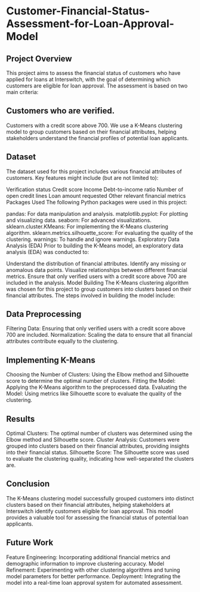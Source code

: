 # Customer-Financial-Status-Assessment-for-Loan-Approval-Model

## Project Overview
This project aims to assess the financial status of customers who have applied for loans at Interswitch, with the goal of determining which customers are eligible for loan approval. The assessment is based on two main criteria:

## Customers who are verified.
Customers with a credit score above 700.
We use a K-Means clustering model to group customers based on their financial attributes, helping stakeholders understand the financial profiles of potential loan applicants.

## Dataset
The dataset used for this project includes various financial attributes of customers. Key features might include (but are not limited to):

Verification status
Credit score
Income
Debt-to-income ratio
Number of open credit lines
Loan amount requested
Other relevant financial metrics
Packages Used
The following Python packages were used in this project:

pandas: For data manipulation and analysis.
matplotlib.pyplot: For plotting and visualizing data.
seaborn: For advanced visualizations.
sklearn.cluster.KMeans: For implementing the K-Means clustering algorithm.
sklearn.metrics.silhouette_score: For evaluating the quality of the clustering.
warnings: To handle and ignore warnings.
Exploratory Data Analysis (EDA)
Prior to building the K-Means model, an exploratory data analysis (EDA) was conducted to:

Understand the distribution of financial attributes.
Identify any missing or anomalous data points.
Visualize relationships between different financial metrics.
Ensure that only verified users with a credit score above 700 are included in the analysis.
Model Building
The K-Means clustering algorithm was chosen for this project to group customers into clusters based on their financial attributes. The steps involved in building the model include:

## Data Preprocessing
Filtering Data: Ensuring that only verified users with a credit score above 700 are included.
Normalization: Scaling the data to ensure that all financial attributes contribute equally to the clustering.

## Implementing K-Means
Choosing the Number of Clusters: Using the Elbow method and Silhouette score to determine the optimal number of clusters.
Fitting the Model: Applying the K-Means algorithm to the preprocessed data.
Evaluating the Model: Using metrics like Silhouette score to evaluate the quality of the clustering.

## Results
Optimal Clusters: The optimal number of clusters was determined using the Elbow method and Silhouette score.
Cluster Analysis: Customers were grouped into clusters based on their financial attributes, providing insights into their financial status.
Silhouette Score: The Silhouette score was used to evaluate the clustering quality, indicating how well-separated the clusters are.

## Conclusion
The K-Means clustering model successfully grouped customers into distinct clusters based on their financial attributes, helping stakeholders at Interswitch identify customers eligible for loan approval. This model provides a valuable tool for assessing the financial status of potential loan applicants.

## Future Work
Feature Engineering: Incorporating additional financial metrics and demographic information to improve clustering accuracy.
Model Refinement: Experimenting with other clustering algorithms and tuning model parameters for better performance.
Deployment: Integrating the model into a real-time loan approval system for automated assessment.
